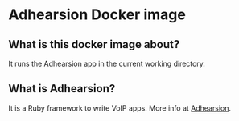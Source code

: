 # Adhearsion Docker image

## What is this docker image about?
It runs the Adhearsion app in the current working directory.

## What is Adhearsion?
It is a Ruby framework to write VoIP apps. More info at [Adhearsion](http://adhearsion.com).
